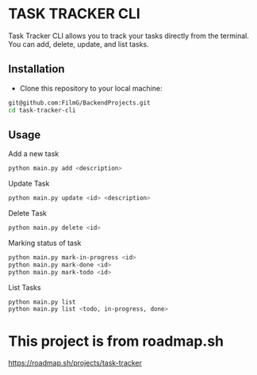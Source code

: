 # TASK TRACKER CLI

Task Tracker CLI allows you to track your tasks directly from the terminal. You can add, delete, update, and list tasks.

## Installation

- Clone this repository to your local machine:

```bash
git@github.com:FilmG/BackendProjects.git
cd task-tracker-cli
```

## Usage

Add a new task

```bash
python main.py add <description>
```

Update Task

```bash
python main.py update <id> <description>
```

Delete Task

```bash
python main.py delete <id>
```

Marking status of task

```bash
python main.py mark-in-progress <id>
python main.py mark-done <id>
python main.py mark-todo <id>
```

List Tasks
```bash
python main.py list
python main.py list <todo, in-progress, done>
```


# This project is from roadmap.sh
https://roadmap.sh/projects/task-tracker
